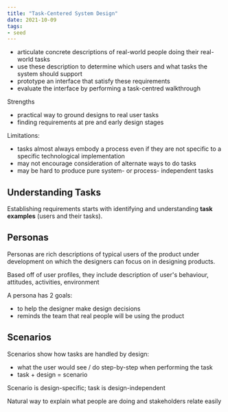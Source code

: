 ```yaml
---
title: "Task-Centered System Design"
date: 2021-10-09
tags:
- seed
---
```


-   articulate concrete descriptions of real-world people doing their real-world tasks
-   use these description to determine which users and what tasks the system should support
-   prototype an interface that satisfy these requirements
-   evaluate the interface by performing a task-centred walkthrough

Strengths
-   practical way to ground designs to real user tasks
-   finding requirements at pre and early design stages

Limitations:
-   tasks almost always embody a process even if they are not specific to a specific technological implementation
-   may not encourage consideration of alternate ways to do tasks
-   may be hard to produce pure system- or process- independent tasks

## Understanding Tasks
Establishing requirements starts with identifying and understanding **task examples** (users and their tasks).

## Personas
Personas are rich descriptions of typical users of the product under development on which the designers can focus on in designing products.

Based off of user profiles, they include description of user's behaviour, attitudes, activities, environment

A persona has 2 goals:
-   to help the designer make design decisions
-   reminds the team that real people will be using the product

## Scenarios
Scenarios show how tasks are handled by design:
-   what the user would see / do step-by-step when performing the task
-   task + design = scenario

Scenario is design-specific; task is design-independent

Natural way to explain what people are doing and stakeholders relate easily